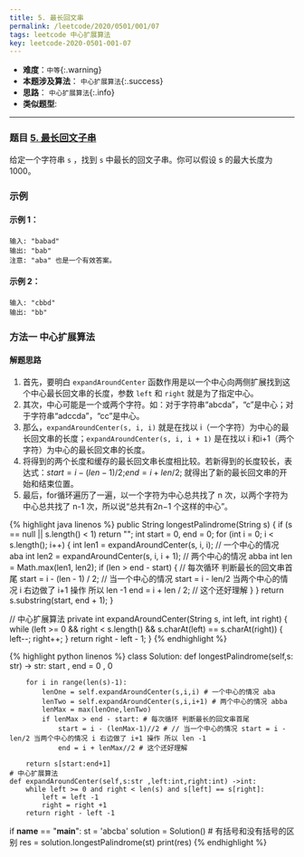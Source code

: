 ```yaml
---
title: 5. 最长回文串
permalink: /leetcode/2020/0501/001/07
tags: leetcode 中心扩展算法
key: leetcode-2020-0501-001-07
---
```

- __难度__：`中等`{:.warning}
- __本题涉及算法__： `中心扩展算法`{:.success}
- __思路__： `中心扩展算法`{:.info}
- __类似题型__:


---

### 题目 [5. 最长回文子串](https://leetcode-cn.com/problems/longest-palindromic-substring/)
给定一个字符串 `s` ，找到 `s`  中最长的回文子串。你可以假设 s 的最大长度为 1000。

### 示例
#### 示例 1：
```
输入: "babad"
输出: "bab"
注意: "aba" 也是一个有效答案。
```
#### 示例 2：
```
输入: "cbbd"
输出: "bb"
```

### 方法一  中心扩展算法
#### 解题思路
1. 首先，要明白 `expandAroundCenter` 函数作用是以一个中心向两侧扩展找到这个中心最长回文串的长度，参数 `left` 和 `right` 就是为了指定中心。
2. 其次，中心可能是一个或两个字符。如：对于字符串“abcda”，“c”是中心；对于字符串“adccda”，“cc”是中心。
3. 那么，`expandAroundCenter(s, i, i)` 就是在找以 i（一个字符）为中心的最长回文串的长度；`expandAroundCenter(s, i, i + 1)` 是在找以 i 和i+1（两个字符）为中心的最长回文串的长度。
4. 将得到的两个长度和缓存的最长回文串长度相比较。若新得到的长度较长，表达式：$start = i - (len - 1) / 2$;$end = i + len / 2$; 就得出了新的最长回文串的开始和结束位置。
5. 最后，for循环遍历了一遍，以一个字符为中心总共找了 n 次，以两个字符为中心总共找了 n-1 次，所以说“总共有2n−1 个这样的中心”。


{% highlight java linenos %}
public String longestPalindrome(String s) {
    if (s == null || s.length() < 1) return "";
    int start = 0, end = 0;
    for (int i = 0; i < s.length(); i++) {
        int len1 = expandAroundCenter(s, i, i); // 一个中心的情况 aba
        int len2 = expandAroundCenter(s, i, i + 1); // 两个中心的情况 abba
        int len = Math.max(len1, len2);
        if (len > end - start) { // 每次循环 判断最长的回文串首尾
            start = i - (len - 1) / 2; // 当一个中心的情况 start = i - len/2 当两个中心的情况 i 右边做了 i+1 操作 所以 len -1
            end = i + len / 2; // 这个还好理解
        }
    }
    return s.substring(start, end + 1);
}

// 中心扩展算法
private int expandAroundCenter(String s, int left, int right) {
  while (left >= 0 && right < s.length() && s.charAt(left) == s.charAt(right)) {
          left--;
          right++;
      }
      return right - left - 1;
}
{% endhighlight %}


{% highlight python linenos %}
class Solution:
    def longestPalindrome(self,s: str) -> str:
        start , end = 0 , 0

        for i in range(len(s)-1):
            lenOne = self.expandAroundCenter(s,i,i) # 一个中心的情况 aba
            lenTwo = self.expandAroundCenter(s,i,i+1) # 两个中心的情况 abba
            lenMax = max(lenOne,lenTwo)
            if lenMax > end - start: # 每次循环 判断最长的回文串首尾
                start = i - (lenMax-1)//2 # // 当一个中心的情况 start = i - len/2 当两个中心的情况 i 右边做了 i+1 操作 所以 len -1
                end = i + lenMax//2 # 这个还好理解

        return s[start:end+1]
    # 中心扩展算法
    def expandAroundCenter(self,s:str ,left:int,right:int) ->int:
        while left >= 0 and right < len(s) and s[left] == s[right]:
            left = left -1
            right = right +1
        return right - left -1


if __name__ == "__main__":
    st = 'abcba'
    solution = Solution() # 有括号和没有括号的区别
    res = solution.longestPalindrome(st)
    print(res)
{% endhighlight %}
